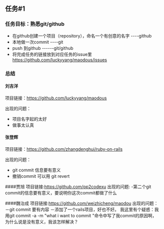 ## 任务#1

### 任务目标：熟悉git/github
- 在github创建一个项目（repository），命名一个有创意的名字 ----github
- 本地做一次commit ----git
- push 到github ------git/github
- 将完成任务的链接放到对应任务的issue里 https://github.com/luckyyang/maodous/issues

### 总结

#### 刘吉洋
项目链接：https://github.com/luckyyang/maodous

出现的问题：
- 项目名字起的太好
- 做事太认真

#### 张登辉
项目链接：https://github.com/zhangdenghui/ruby-on-rails

出现的问题：
- git commit 信息要有意义
- 撤销commit 可以用 git revert

####贾旭
项目链接:https://github.com/pp2codexu
出现的问题:
-第二个git commit的信息要有意义，要说明你这次commit都做了什么

####魏治成
项目链接:https://github.com/weizhicheng/maodou
出现的问题：
－git commit 要有内容
－添加了一个rails项目，好也不好。
我这里有个疑惑：我用git commit -a -m "what i want to commit "命令中写了我commit的原因啊，为什么说是没有意义，我该怎样解决？

